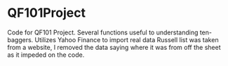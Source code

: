 # QF101Project
Code for QF101 Project. 
Several functions useful to understanding ten-baggers. 
Utilizes Yahoo Finance to import real data
Russell list was taken from a website, I removed the data saying where it was from off the sheet as it impeded on the code.
